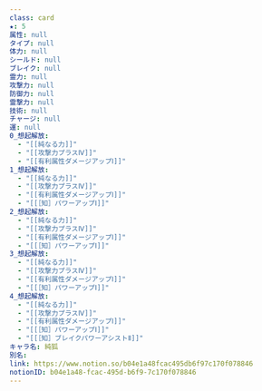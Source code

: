 ```yaml
---
class: card
★: 5
属性: null
タイプ: null
体力: null
シールド: null
ブレイク: null
霊力: null
攻撃力: null
防御力: null
霊撃力: null
技術: null
チャージ: null
運: null
0_想起解放:
  - "[[純なる力]]"
  - "[[攻撃力プラスⅣ]]"
  - "[[有利属性ダメージアップⅠ]]"
1_想起解放:
  - "[[純なる力]]"
  - "[[攻撃力プラスⅣ]]"
  - "[[有利属性ダメージアップⅠ]]"
  - "[[［知］パワーアップⅠ]]"
2_想起解放:
  - "[[純なる力]]"
  - "[[攻撃力プラスⅣ]]"
  - "[[有利属性ダメージアップⅠ]]"
  - "[[［知］パワーアップⅠ]]"
3_想起解放:
  - "[[純なる力]]"
  - "[[攻撃力プラスⅣ]]"
  - "[[有利属性ダメージアップⅠ]]"
  - "[[［知］パワーアップⅠ]]"
4_想起解放:
  - "[[純なる力]]"
  - "[[攻撃力プラスⅣ]]"
  - "[[有利属性ダメージアップⅠ]]"
  - "[[［知］パワーアップⅠ]]"
  - "[[［知］ブレイクパワーアシストⅡ]]"
キャラ名: 純狐
別名: 
link: https://www.notion.so/b04e1a48fcac495db6f97c170f078846
notionID: b04e1a48-fcac-495d-b6f9-7c170f078846
---
```

